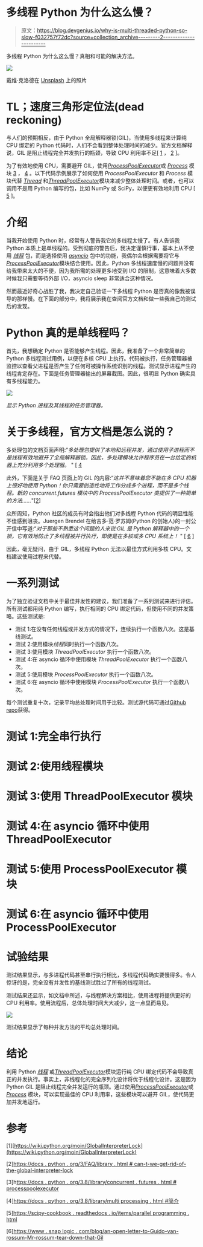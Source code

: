# 多线程 Python 为什么这么慢？

> 原文：<https://blog.devgenius.io/why-is-multi-threaded-python-so-slow-f032757f72dc?source=collection_archive---------2----------------------->

多线程 Python 为什么这么慢？真相和可能的解决方法。

![](img/280e12c1216554cc088dfeebde285f39.png)

戴维·克洛德在 [Unsplash](https://unsplash.com/s/photos/python?utm_source=unsplash&utm_medium=referral&utm_content=creditCopyText) 上的照片

# TL；速度三角形定位法(dead reckoning)

与人们的预期相反，由于 Python 全局解释器锁(GIL)，当使用多线程来计算纯 CPU 绑定的 Python 代码时，人们不会看到整体处理时间的减少。官方文档解释说，GIL 是阻止线程完全并发执行的瓶颈，导致 CPU 利用率不足[ [1](https://wiki.python.org/moin/GlobalInterpreterLock) ， [2](https://docs.python.org/3/faq/library.html#can-t-we-get-rid-of-the-global-interpreter-lock) ]。

为了有效地使用 CPU，需要避开 GIL，使用[*ProcessPoolExecutor*](https://docs.python.org/3.8/library/concurrent.futures.html#concurrent.futures.ProcessPoolExecutor)或 [*Process*](https://docs.python.org/3.8/library/multiprocessing.html#multiprocessing.Process) 模块 [3](https://docs.python.org/3.8/library/concurrent.futures.html#processpoolexecutor) ， [4](https://docs.python.org/3.8/library/multiprocessing.html#introduction) 。以下代码示例展示了如何使用 *ProcessPoolExecutor* 和 *Process* 模块代替 [*Thread*](https://docs.python.org/3.8/library/threading.html#threading.Thread) 和[*ThreadPoolExecutor*](https://docs.python.org/3.8/library/concurrent.futures.html#concurrent.futures.ThreadPoolExecutor)模块来减少整体处理时间。或者，也可以调用不是用 Python 编写的包，比如 NumPy 或 SciPy，以便更有效地利用 CPU [ [5](https://scipy-cookbook.readthedocs.io/items/ParallelProgramming.html) ]。

# 介绍

当我开始使用 Python 时，经常有人警告我它的多线程太慢了。有人告诉我 Python 本质上是单线程的。受到彻底的警告后，我决定谨慎行事，基本上从不使用 [*线程*](https://docs.python.org/3.8/library/threading.html#module-threading) 包，而是选择使用 [*asyncio*](https://docs.python.org/3.8/library/asyncio.html) 包中的功能，我偶尔会根据需要将它与[*ProcessPoolExecutor*](https://docs.python.org/3.8/library/concurrent.futures.html#concurrent.futures.ProcessPoolExecutor)模块结合使用。因此，Python 多线程速度慢的问题并没有给我带来太大的不便，因为我所需的处理更多地受到 I/O 的限制，这意味着大多数时候我只需要等待外部 I/O，asyncio sleep 非常适合这种情况。

然而最近好奇心战胜了我，我决定自己验证一下多线程 Python 是否真的像我被误导的那样慢。在下面的部分中，我将展示我在查阅官方文档和做一些我自己的测试后的发现。

# Python 真的是单线程吗？

首先，我想确定 Python 是否能够产生线程。因此，我准备了一个非常简单的 Python 多线程测试用例，以便在多核 CPU 上执行。代码被执行，任务管理器被监控以查看父进程是否产生了任何可被操作系统识别的线程。测试显示进程产生的线程肯定存在。下面是任务管理器输出的屏幕截图。因此，很明显 Python 确实具有多线程能力。

![](img/489585d217a43a4e395d460bde255ba6.png)

*显示 Python 进程及其线程的任务管理器。*

# 关于多线程，官方文档是怎么说的？

多处理包的文档页面声明:“*多处理包提供了本地和远程并发，通过使用子进程而不是线程有效地避开了全局解释器锁。因此，多处理模块允许程序员在一台给定的机器上充分利用多个处理器。* " [ [4](https://docs.python.org/3.8/library/multiprocessing.html#introduction)

此外，下面是关于 FAQ 页面上的 GIL 的内容:“*这并不意味着您不能在多 CPU 机器上很好地使用 Python！你只需要创造性地将工作分成多个进程，而不是多个线程。新的 concurrent.futures 模块中的 ProcessPoolExecutor 类提供了一种简单的方法……*"[[2](https://docs.python.org/3/faq/library.html#can-t-we-get-rid-of-the-global-interpreter-lock)]

众所周知，Python 社区的成员有时会指出他们对多线程 Python 代码的明显性能不佳感到沮丧。Juergen Brendel 在给吉多·范·罗苏姆(Python 的创始人)的一封公开信中写道:“*对于那些不熟悉这个问题的人来说:GIL 是 Python 解释器中的一个锁，它有效地防止了多线程被并行执行，即使是在多核或多 CPU 系统上！* " [ [6](https://www.snaplogic.com/blog/an-open-letter-to-guido-van-rossum-mr-rossum-tear-down-that-gil) ]

因此，毫无疑问，由于 GIL，多线程 Python 无法以最佳方式利用多核 CPU。文档建议使用过程来代替。

# 一系列测试

为了独立验证文档中关于最佳并发性的建议，我们准备了一系列测试来进行评估。所有测试都用纯 Python 编写，执行相同的 CPU 绑定代码，但使用不同的并发策略。这些测试是:

*   测试 1:在没有任何线程或并发方式的情况下，连续执行一个函数八次。这是基线测试。
*   测试 2:使用模块*线程*同时执行一个函数八次。
*   测试 3:使用模块 *ThreadPoolExecutor* 执行一个函数八次。
*   测试 4:在 asyncio 循环中使用模块 *ThreadPoolExecutor* 执行一个函数八次。
*   测试 5:使用模块 *ProcessPoolExecutor* 执行一个函数八次。
*   测试 6:在 asyncio 循环中使用模块 *ProcessPoolExecutor* 执行一个函数八次。

每个测试重复十次，记录平均总处理时间用于比较。测试源代码可通过[Github repo](https://github.com/PhiCygni/is-multi-threaded-python-slow)获得。

# 测试 1:完全串行执行

# 测试 2:使用线程模块

# 测试 3:使用 ThreadPoolExecutor 模块

# 测试 4:在 asyncio 循环中使用 ThreadPoolExecutor

# 测试 5:使用 ProcessPoolExecutor 模块

# 测试 6:在 asyncio 循环中使用 ProcessPoolExecutor

# 试验结果

测试结果显示，与多进程代码甚至串行执行相比，多线程代码确实要慢得多。令人惊讶的是，完全没有并发性的基线测试胜过了所有的线程测试。

测试结果还显示，如文档中所述，与线程解决方案相比，使用进程将提供更好的 CPU 利用率。使用流程后，总体处理时间大大减少，这一点显而易见。

![](img/5c61e5bdee6c4c7e8e64f64d5538f829.png)

测试结果显示了每种并发方法的平均总处理时间。

# 结论

利用 Python [*线程*](https://docs.python.org/3.8/library/threading.html#threading.Thread) 或[*ThreadPoolExecutor*](https://docs.python.org/3.8/library/concurrent.futures.html#concurrent.futures.ThreadPoolExecutor)模块运行纯 CPU 绑定代码不会导致真正的并发执行。事实上，非线程化的完全序列化设计将优于线程化设计。这是因为 Python GIL 是阻止线程完全并发运行的瓶颈。通过使用[*ProcessPoolExecutor*](https://docs.python.org/3.8/library/concurrent.futures.html#concurrent.futures.ProcessPoolExecutor)或 [*Process*](https://docs.python.org/3.8/library/multiprocessing.html#multiprocessing.Process) 模块，可以实现最佳的 CPU 利用率，这些模块可以避开 GIL，使代码更加并发地运行。

# 参考

[1][https://wiki.python.org/moin/GlobalInterpreterLock](https://wiki.python.org/moin/GlobalInterpreterLock)

[2][https://docs . python . org/3/FAQ/library . html # can-t-we-get-rid-of-the-global-interpreter-lock](https://docs.python.org/3/faq/library.html#can-t-we-get-rid-of-the-global-interpreter-lock)

[3]h[ttps://docs . python . org/3.8/library/concurrent . futures . html # processpoolexecutor](https://docs.python.org/3.8/library/concurrent.futures.html#processpoolexecutor)

[4][https://docs . python . org/3.8/library/multi processing . html #简介](https://docs.python.org/3.8/library/multiprocessing.html#introduction)

[5][https://scipy-cookbook . readthedocs . io/items/parallel programming . html](https://scipy-cookbook.readthedocs.io/items/ParallelProgramming.html)

[6][https://www . snap logic . com/blog/an-open-letter-to-Guido-van-rossum-Mr-rossum-tear-down-that-Gil](https://www.snaplogic.com/blog/an-open-letter-to-guido-van-rossum-mr-rossum-tear-down-that-gil)